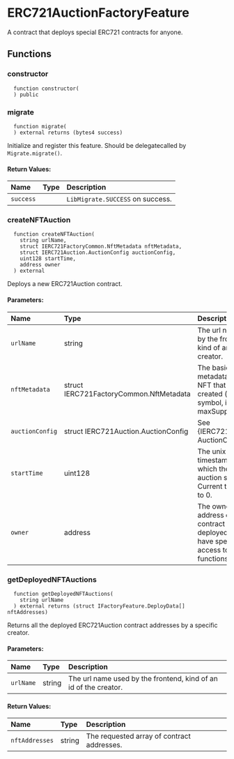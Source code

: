# ERC721AuctionFactoryFeature

A contract that deploys special ERC721 contracts for anyone.



## Functions
### constructor
```solidity
  function constructor(
  ) public
```




### migrate
```solidity
  function migrate(
  ) external returns (bytes4 success)
```
Initialize and register this feature. Should be delegatecalled by `Migrate.migrate()`.



#### Return Values:
| Name                           | Type          | Description                                                                  |
| :----------------------------- | :------------ | :--------------------------------------------------------------------------- |
|`success`|  | `LibMigrate.SUCCESS` on success.
### createNFTAuction
```solidity
  function createNFTAuction(
    string urlName,
    struct IERC721FactoryCommon.NftMetadata nftMetadata,
    struct IERC721Auction.AuctionConfig auctionConfig,
    uint128 startTime,
    address owner
  ) external
```
Deploys a new ERC721Auction contract.


#### Parameters:
| Name | Type | Description                                                          |
| :--- | :--- | :------------------------------------------------------------------- |
|`urlName` | string | The url name used by the frontend, kind of an id of the creator.
|`nftMetadata` | struct IERC721FactoryCommon.NftMetadata | The basic metadata of the NFT that will be created (name, symbol, ipfsHash, maxSupply).
|`auctionConfig` | struct IERC721Auction.AuctionConfig | See {IERC721Auction-AuctionConfig}.
|`startTime` | uint128 | The unix timestamp at which the first auction starts. Current time if set to 0.
|`owner` | address | The owner address of the contract to be deployed. Will have special access to some functions.

### getDeployedNFTAuctions
```solidity
  function getDeployedNFTAuctions(
    string urlName
  ) external returns (struct IFactoryFeature.DeployData[] nftAddresses)
```
Returns all the deployed ERC721Auction contract addresses by a specific creator.


#### Parameters:
| Name | Type | Description                                                          |
| :--- | :--- | :------------------------------------------------------------------- |
|`urlName` | string | The url name used by the frontend, kind of an id of the creator.

#### Return Values:
| Name                           | Type          | Description                                                                  |
| :----------------------------- | :------------ | :--------------------------------------------------------------------------- |
|`nftAddresses`| string | The requested array of contract addresses.

